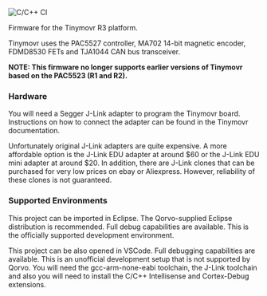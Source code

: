 ![C/C++ CI](https://github.com/yconst/Tinymovr-Firmware/workflows/C/C++%20CI/badge.svg)

Firmware for the Tinymovr R3 platform.

Tinymovr uses the PAC5527 controller, MA702 14-bit magnetic encoder, FDMD8530 FETs and TJA1044 CAN bus transceiver.

__NOTE: This firmware no longer supports earlier versions of Tinymovr based on the PAC5523 (R1 and R2).__

### Hardware

You will need a Segger J-Link adapter to program the Tinymovr board. Instructions on how to connect the adapter can be found in the Tinymovr documentation.

Unfortunately original J-Link adapters are quite expensive. A more affordable option is the J-Link EDU adapter at around $60 or the J-Link EDU mini adapter at around $20. In addition, there are J-Link clones that can be purchased for very low prices on ebay or Aliexpress. However, reliability of these clones is not guaranteed.

### Supported Environments

This project can be imported in Eclipse. The Qorvo-supplied Eclipse distribution is recommended. Full debug capabilities are available. This is the officially supported development environment.

This project can be also opened in VSCode. Full debugging capabilities are available. This is an unofficial development setup that is not supported by Qorvo. You will need the gcc-arm-none-eabi toolchain, the J-Link toolchain and also you will need to install the C/C++ Intellisense and Cortex-Debug extensions.
